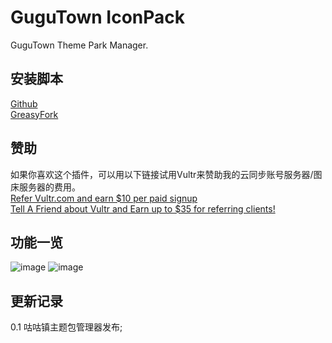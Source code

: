 # GuguTown IconPack
GuguTown Theme Park Manager.   

## 安装脚本  
[Github](https://github.com/HazukiKaguya/GuguTown_IconPack/raw/main/GuguTown_IconPack.user.js)  
[GreasyFork](https://greasyfork.org/scripts/450204)  

## 赞助  
如果你喜欢这个插件，可以用以下链接试用Vultr来赞助我的云同步账号服务器/图床服务器的费用。  
[Refer Vultr.com and earn $10 per paid signup](https://www.vultr.com/?ref=7365869)  
[Tell A Friend about Vultr and Earn up to $35 for referring clients!](https://www.vultr.com/?ref=9023177-8H)  

## 功能一览

![image](https://user-images.githubusercontent.com/35645329/186827419-1dceabc5-3683-4bca-90f8-b21448b8149d.png) ![image](https://user-images.githubusercontent.com/35645329/186827478-87e1f2c5-cbe0-4707-a76b-f4af5f39d57d.png)

## 更新记录
0.1  咕咕镇主题包管理器发布;    
